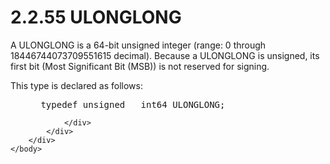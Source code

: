 <html dir="LTR" xmlns:mshelp="http://msdn.microsoft.com/mshelp" xmlns:ddue="http://ddue.schemas.microsoft.com/authoring/2003/5" xmlns:xlink="http://www.w3.org/1999/xlink" xmlns:tool="http://www.microsoft.com/tooltip">
    <head>
        <meta http-equiv="Content-Type" content="text/html; CHARSET=utf-8"></meta>
        <meta name="save" content="history"></meta>
        <title>2.2.55 ULONGLONG</title>
        <xml>
            <mshelp:toctitle title="2.2.55 ULONGLONG"></mshelp:toctitle>
            <mshelp:rltitle title="[MS-DTYP]: ULONGLONG"></mshelp:rltitle>
            <mshelp:keyword index="A" term="c57d9fba-12ef-4853-b0d5-a6f472b50388"></mshelp:keyword>
            <mshelp:attr name="DCSext.ContentType" value="open specification"></mshelp:attr>
            <mshelp:attr name="AssetID" value="c57d9fba-12ef-4853-b0d5-a6f472b50388"></mshelp:attr>
            <mshelp:attr name="TopicType" value="kbRef"></mshelp:attr>
            <mshelp:attr name="DCSext.Title" value="[MS-DTYP]: ULONGLONG" />
        </xml>
    </head>
    <body>
        <div id="header">
            <h1 class="heading">2.2.55 ULONGLONG</h1>
        </div>
        <div id="mainSection">
            <div id="mainBody">
                <div id="allHistory" class="saveHistory"></div>
                <div id="sectionSection0" class="section" name="collapseableSection">
                    

<p>A ULONGLONG is a 64-bit unsigned integer (range: 0 through
18446744073709551615 decimal). Because a ULONGLONG is unsigned, its first bit
(Most Significant Bit (MSB)) is not reserved for signing. </p>

<p>This type is declared as follows:</p>

<dl>
<dd>
<div><pre> typedef unsigned __int64 ULONGLONG;
</pre></div>
</dd></dl>


                </div>
            </div>
        </div>
    </body>
</html>